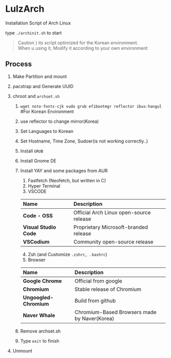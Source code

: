 # LulzArch

Installation Script of Arch Linux

type `./archinit.sh` to start

> Caution ) its script optimized for the Korean environment.<br>When u using it, Modify it according to your own environment 

## Process

1. Make Partition and mount

2. pacstrap and Generate UUID

3. chroot and `archset.sh` 
    1. `wget noto-fonts-cjk sudo grub efibootmgr reflector ibus-hangul` #For Korean Environment
    2. use reflector to change mirror(Korea) 
    3. Set Languages to Korean
    4. Set Hostname, Time Zone, Sudoer(is not working correctly..)
    5. Install `GRUB`
    6. Install Gnome DE
    7. Install YAY and some packages from AUR
        1. Fastfetch (Neofetch, but written in C)
        2. Hyper Terminal
        3. VSCODE
        
        | Name | Description |
        | :- | :- |
        | **Code - OSS** | Official Arch Linux open-source release |
        | **Visual Studio Code** | Proprietary Microsoft-branded release |
        | **VSCodium** | Community open-source release |
        
        4. Zsh (and Customize `.zshrc, .bashrc`)
        5. Browser
        
        | Name | Description |
        | :- | :- |
        | **Google Chrome** | Official from google |
        | **Chromium** | Stable release of Chromium |
        | **Ungoogled-Chromium** | Build from github |
        | **Naver Whale** | Chromium-Based Browsers made by Naver(Korea) |
        
    9. Remove archset.sh
    10. Type `exit` to finish
4. Unmount 

